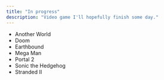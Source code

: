 ```yaml
---
title: "In progress"
description: "Video game I'll hopefully finish some day."
---
```


* Another World
* Doom
* Earthbound
* Mega Man
* Portal 2
* Sonic the Hedgehog
* Stranded II
